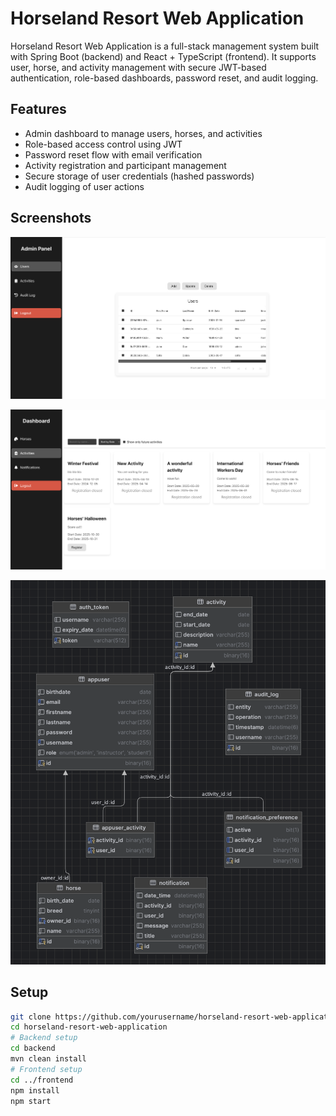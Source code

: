 # Horseland Resort Web Application

Horseland Resort Web Application is a full-stack management system built with Spring Boot (backend) and React + TypeScript (frontend). It supports user, horse, and activity management with secure JWT-based authentication, role-based dashboards, password reset, and audit logging.

## Features
- Admin dashboard to manage users, horses, and activities
- Role-based access control using JWT
- Password reset flow with email verification
- Activity registration and participant management
- Secure storage of user credentials (hashed passwords)
- Audit logging of user actions

## Screenshots
![User Management](screenshots/user_management.png)

![Activity List](screenshots/activity_list.png)

![Database Schema](screenshots/database_schema.png)

## Setup
```bash
git clone https://github.com/yourusername/horseland-resort-web-application.git
cd horseland-resort-web-application
# Backend setup
cd backend
mvn clean install
# Frontend setup
cd ../frontend
npm install
npm start
